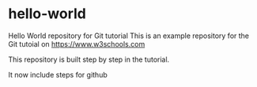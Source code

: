 # hello-world

Hello World repository for Git tutorial
This is an example repository for the Git tutoial on https://www.w3schools.com

This repository is built step by step in the tutorial.

It now include steps for github
